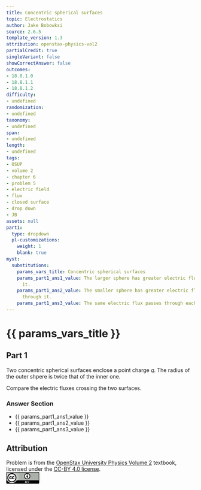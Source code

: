 ```yaml
---
title: Concentric spherical surfaces
topic: Electrostatics
author: Jake Bobowksi
source: 2.6.5
template_version: 1.3
attribution: openstax-physics-vol2
partialCredit: true
singleVariant: false
showCorrectAnswer: false
outcomes:
- 18.8.1.0
- 18.8.1.1
- 18.8.1.2
difficulty:
- undefined
randomization:
- undefined
taxonomy:
- undefined
span:
- undefined
length:
- undefined
tags:
- OSUP
- volume 2
- chapter 6
- problem 5
- electric field
- flux
- closed surface
- drop down
- JB
assets: null
part1:
  type: dropdown
  pl-customizations:
    weight: 1
    blank: true
myst:
  substitutions:
    params_vars_title: Concentric spherical surfaces
    params_part1_ans1_value: The larger sphere has greater electric flux passing through
      it.
    params_part1_ans2_value: The smaller sphere has greater electric flux passing
      through it.
    params_part1_ans3_value: The same electric flux passes through each sphere.
---
```

# {{ params_vars_title }}

## Part 1

Two concentric spherical surfaces enclose a point charge $q$.
The radius of the outer shpere is twice that of the inner one.

Compare the electric fluxes crossing the two surfaces.

### Answer Section

- {{ params_part1_ans1_value }}
- {{ params_part1_ans2_value }}
- {{ params_part1_ans3_value }}

## Attribution

Problem is from the [OpenStax University Physics Volume 2](https://openstax.org/details/books/university-physics-volume-2) textbook, licensed under the [CC-BY 4.0 license](https://creativecommons.org/licenses/by/4.0/).<br>![Image representing the Creative Commons 4.0 BY license.](https://raw.githubusercontent.com/firasm/bits/master/by.png)